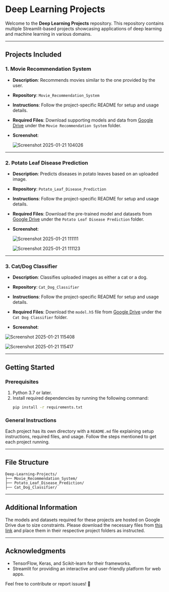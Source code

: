 # Deep Learning Projects

Welcome to the **Deep Learning Projects** repository. This repository contains multiple Streamlit-based projects showcasing applications of deep learning and machine learning in various domains.

---

## Projects Included

### 1. **Movie Recommendation System**  
   - **Description**: Recommends movies similar to the one provided by the user.  
   - **Repository**: `Movie_Recommendation_System`  
   - **Instructions**: Follow the project-specific README for setup and usage details.  
   - **Required Files**: Download supporting models and data from [Google Drive](https://drive.google.com/drive/folders/1vmIo1fBBkf7hxCmg50Y2ErcSg5063fDL?usp=sharing) under the `Movie Recommendation System` folder.
   - **Screenshot**:

     ![Screenshot 2025-01-21 104026](https://github.com/user-attachments/assets/a9d5ae05-6d52-4109-ad7d-65e6fbd621e1)


---

### 2. **Potato Leaf Disease Prediction**  
   - **Description**: Predicts diseases in potato leaves based on an uploaded image.  
   - **Repository**: `Potato_Leaf_Disease_Prediction`  
   - **Instructions**: Follow the project-specific README for setup and usage details.  
   - **Required Files**: Download the pre-trained model and datasets from [Google Drive](https://drive.google.com/drive/folders/1vmIo1fBBkf7hxCmg50Y2ErcSg5063fDL?usp=sharing) under the `Potato Leaf Disease Prediction` folder.
   - **Screenshot**:

     ![Screenshot 2025-01-21 111111](https://github.com/user-attachments/assets/32e39dc1-156e-46ac-a2e2-9a32ac71f418)

     ![Screenshot 2025-01-21 111123](https://github.com/user-attachments/assets/e7e7ec21-7110-418c-9c2d-70a6d6aba3d6)


---

### 3. **Cat/Dog Classifier**  
   - **Description**: Classifies uploaded images as either a cat or a dog.  
   - **Repository**: `Cat_Dog_Classifier`  
   - **Instructions**: Follow the project-specific README for setup and usage details.  
   - **Required Files**: Download the `model.h5` file from [Google Drive](https://drive.google.com/drive/folders/1vmIo1fBBkf7hxCmg50Y2ErcSg5063fDL?usp=sharing) under the `Cat Dog Classifier` folder.

 - **Screenshot**:

  ![Screenshot 2025-01-21 115408](https://github.com/user-attachments/assets/a7788bbe-29fc-4d12-b06b-1f2d96b14856)

  ![Screenshot 2025-01-21 115417](https://github.com/user-attachments/assets/8e687625-76fd-461d-ad9b-f98cd69a1a09)
  

---

## Getting Started

### Prerequisites
1. Python 3.7 or later.
2. Install required dependencies by running the following command:
   ```bash
   pip install -r requirements.txt
   ```

### General Instructions
Each project has its own directory with a `README.md` file explaining setup instructions, required files, and usage. Follow the steps mentioned to get each project running.

---

## File Structure
```
Deep-Learning-Projects/
├── Movie_Recommendation_System/
├── Potato_Leaf_Disease_Prediction/
├── Cat_Dog_Classifier/
```

---

## Additional Information

The models and datasets required for these projects are hosted on Google Drive due to size constraints. Please download the necessary files from [this link](https://drive.google.com/drive/folders/1vmIo1fBBkf7hxCmg50Y2ErcSg5063fDL?usp=sharing) and place them in their respective project folders as instructed.

---

## Acknowledgments
- TensorFlow, Keras, and Scikit-learn for their frameworks.
- Streamlit for providing an interactive and user-friendly platform for web apps.

Feel free to contribute or report issues! 🎉
